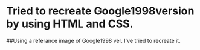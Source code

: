 # Tried to recreate Google1998version by using HTML and CSS.
##Using a referance image of Google1998 ver. I've tried to recreate it.